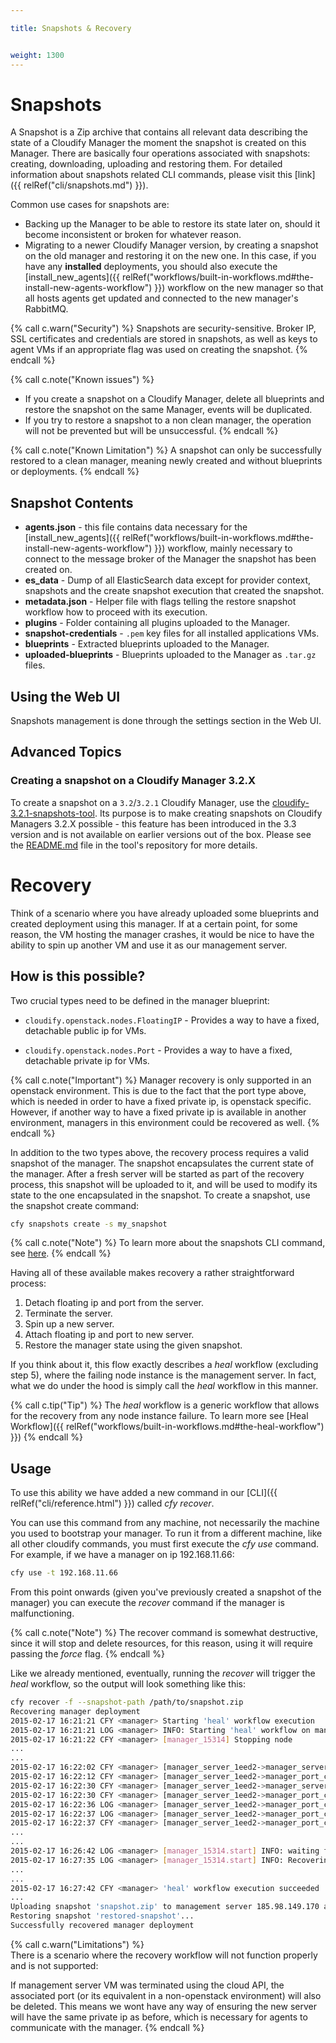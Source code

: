 ```yaml
---

title: Snapshots & Recovery


weight: 1300
---
```


# Snapshots

A Snapshot is a Zip archive that contains all relevant data describing the state of a Cloudify Manager the moment the snapshot is created on this Manager. There are basically four operations associated with snapshots: creating, downloading, uploading and restoring them. For detailed information about snapshots related CLI commands, please visit this [link]({{ relRef("cli/snapshots.md") }}).

Common use cases for snapshots are:

* Backing up the Manager to be able to restore its state later on, should it become inconsistent or broken for whatever reason.
* Migrating to a newer Cloudify Manager version, by creating a snapshot on the old manager and restoring it on the new one. In this case, if you have any **installed** deployments, you should also execute the [install_new_agents]({{ relRef("workflows/built-in-workflows.md#the-install-new-agents-workflow") }}) workflow on the new manager so that all hosts agents get updated and connected to the new manager's RabbitMQ.

{% call c.warn("Security") %}
Snapshots are security-sensitive. Broker IP, SSL certificates and credentials are stored in snapshots, as well as keys to agent VMs if an appropriate flag was used on creating the snapshot.
{% endcall %}

{% call c.note("Known issues") %}
* If you create a snapshot on a Cloudify Manager, delete all blueprints and restore the snapshot on the same Manager, events will be duplicated.
* If you try to restore a snapshot to a non clean manager, the operation will not be prevented but will be unsuccessful.
{% endcall %}

{% call c.note("Known Limitation") %}
A snapshot can only be successfully restored to a clean manager, meaning newly created and without blueprints or deployments.
{% endcall %}

## Snapshot Contents

* **agents.json** - this file contains data necessary for the [install_new_agents]({{ relRef("workflows/built-in-workflows.md#the-install-new-agents-workflow") }}) workflow, mainly necessary to connect to the message broker of the Manager the snapshot has been created on.
* **es_data** - Dump of all ElasticSearch data except for provider context, snapshots and the create snapshot execution that created the snapshot.
* **metadata.json** - Helper file with flags telling the restore snapshot workflow how to proceed with its execution.
* **plugins** - Folder containing all plugins uploaded to the Manager.
* **snapshot-credentials** - `.pem` key files for all installed applications VMs.
* **blueprints** - Extracted blueprints uploaded to the Manager.
* **uploaded-blueprints** - Blueprints uploaded to the Manager as `.tar.gz` files.

## Using the Web UI
Snapshots management is done through the settings section in the Web UI.

## Advanced Topics

### Creating a snapshot on a Cloudify Manager 3.2.X

To create a snapshot on a `3.2`/`3.2.1` Cloudify Manager, use the [cloudify-3.2.1-snapshots-tool](https://github.com/cloudify-cosmo/cloudify-3.2.1-snapshots-tool). Its purpose is to make creating snapshots on Cloudify Managers 3.2.X possible - this feature has been introduced in the 3.3 version and is not available on earlier versions out of the box. Please see the [README.md](https://github.com/cloudify-cosmo/cloudify-3.2.1-snapshots-tool/blob/master/README.md) file in the tool's repository for more details.

# Recovery

Think of a scenario where you have already uploaded some blueprints
and created deployment using this manager. If at a certain point, for some
reason, the VM hosting the manager crashes, it would be nice to have the
ability to spin up another VM and use it as our management server.

## How is this possible?

Two crucial types need to be defined in the manager blueprint:

- `cloudify.openstack.nodes.FloatingIP` - Provides a way to have a fixed,
detachable public ip for VMs.

- `cloudify.openstack.nodes.Port` - Provides a way to have a fixed,
detachable private ip for VMs.

{% call c.note("Important") %}
Manager recovery is only supported in an openstack environment. This is due to the fact that the port type above, which is needed in order to have a fixed private ip, is openstack specific.
However, if another way to have a fixed private ip is available in another environment, managers in this environment could be recovered as well.
{% endcall %}

In addition to the two types above, the recovery process requires a valid snapshot of the manager. The snapshot encapsulates
the current state of the manager. After a fresh server will be started as part of the recovery process,
this snapshot will be uploaded to it, and will be used to modify its state to the one encapsulated in the snapshot.
To create a snapshot, use the snapshot create command:
```bash
cfy snapshots create -s my_snapshot
```

{% call c.note("Note") %}
To learn more about the snapshots CLI command, see [here](http://cloudify-cli.readthedocs.org/en/3.3/commands.html).
{% endcall %}

Having all of these available makes recovery a rather straightforward
process:

1. Detach floating ip and port from the server.
2. Terminate the server.
3. Spin up a new server.
4. Attach floating ip and port to new server.
5. Restore the manager state using the given snapshot.

If you think about it, this flow exactly describes a *heal* workflow (excluding step 5), where
the failing node instance is the management server.
In fact, what we do under the hood is simply call the *heal* workflow in
this manner.

{% call c.tip("Tip") %}
The *heal* workflow is a generic workflow that allows for the recovery from
any node instance failure. To learn more see [Heal Workflow]({{ relRef("workflows/built-in-workflows.md#the-heal-workflow") }})
{% endcall %}

## Usage

To use this ability we have added a new command in our [CLI]({{ relRef("cli/reference.html") }}) called *cfy recover*.

You can use this command from any machine, not necessarily the machine you
used to bootstrap your manager. To run it from a different
machine, like all other cloudify commands, you must first execute the *cfy
use* command.
For example, if we have a manager on ip 192.168.11.66:

```bash
cfy use -t 192.168.11.66
```

From this point onwards (given you've previously created a snapshot of
the manager) you can execute the *recover* command if the manager
is malfunctioning.

{% call c.note("Note") %}
The recover command is somewhat destructive, since it will stop and delete
resources, for this reason, using it will require passing the *force* flag.
{% endcall %}

Like we already mentioned, eventually, running the *recover*
will trigger the *heal* workflow, so the output will look something like this:

```bash
cfy recover -f --snapshot-path /path/to/snapshot.zip
Recovering manager deployment
2015-02-17 16:21:21 CFY <manager> Starting 'heal' workflow execution
2015-02-17 16:21:21 LOG <manager> INFO: Starting 'heal' workflow on manager_15314, Diagnosis: Not provided
2015-02-17 16:21:22 CFY <manager> [manager_15314] Stopping node
...
...
2015-02-17 16:22:02 CFY <manager> [manager_server_1eed2->manager_server_ip_3978e|unlink] Task started 'nova_plugin.server.disconnect_floatingip'
2015-02-17 16:22:12 CFY <manager> [manager_server_1eed2->manager_port_ceb8e|unlink] Sending task 'neutron_plugin.port.detach' [attempt 2/6]
2015-02-17 16:22:30 CFY <manager> [manager_server_1eed2->manager_server_ip_3978e|unlink] Task succeeded 'nova_plugin.server.disconnect_floatingip'
2015-02-17 16:22:30 CFY <manager> [manager_server_1eed2->manager_port_ceb8e|unlink] Task started 'neutron_plugin.port.detach' [attempt 2/6]
2015-02-17 16:22:36 LOG <manager> [manager_server_1eed2->manager_port_ceb8e|unlink] INFO: Detaching port 226704ce-fae5-4c2b-aa82-234515ef9e13...
2015-02-17 16:22:37 LOG <manager> [manager_server_1eed2->manager_port_ceb8e|unlink] INFO: Successfully detached port 226704ce-fae5-4c2b-aa82-234515ef9e13
2015-02-17 16:22:37 CFY <manager> [manager_server_1eed2->manager_port_ceb8e|unlink] Task succeeded 'neutron_plugin.port.detach' [attempt 2/6]
...
...
2015-02-17 16:26:42 LOG <manager> [manager_15314.start] INFO: waiting for cloudify management services to restart
2015-02-17 16:27:35 LOG <manager> [manager_15314.start] INFO: Recovering deployments...
...
...
2015-02-17 16:27:42 CFY <manager> 'heal' workflow execution succeeded
...
Uploading snapshot 'snapshot.zip' to management server 185.98.149.170 as restored-snapshot
Restoring snapshot 'restored-snapshot'...
Successfully recovered manager deployment
```


{% call c.warn("Limitations") %}
<br>
There is a scenario where the recovery workflow will not function
properly and is not supported:

If management server VM was terminated using the cloud API, the associated port (or its equivalent in a non-openstack environment) will also be deleted. This means we wont have any way of ensuring the new server will have the same private ip as before, which is necessary for agents to communicate with the manager.
{% endcall %}